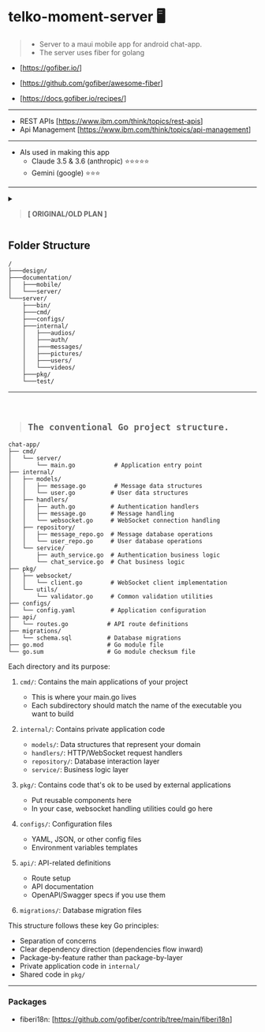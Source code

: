 # telko-moment-server 🖥

> - Server to a maui mobile app for android chat-app.
> - The server uses fiber for golang

- [<https://gofiber.io/>]

- [<https://github.com/gofiber/awesome-fiber>]
- [<https://docs.gofiber.io/recipes/>]

---

- REST APIs [<https://www.ibm.com/think/topics/rest-apis>]
- Api Management [<https://www.ibm.com/think/topics/api-management>]

---

- AIs used in making this app
  - Claude 3.5 & 3.6 (anthropic) ⭐⭐⭐⭐⭐
  - Gemini (google)              ⭐⭐⭐

---

<details>

<summary>

> **[ ORIGINAL/OLD PLAN ]**

</summary>

<h2>About</h2>

> - Server to a flutter android chat-app.
> - The server uses nodejs and frameworks such as ExpressJs, featherJs, stompjs & Prisma ORM.
> - it is split into 2 different servers
>   1. **chat-server** :   for handling chats
>   2. **media-server** :  for handling media files or basically files
> - _*more information on this will be found in the documentation folder_
> - figma links for the designs:
>   1. **user maps & personas:**   &nbsp;&nbsp; [visit 🔗](https://www.figma.com/file/SBMlL6FtJD69ajJFPGJToU/Telko-moment-%7C-user-map-%26-User-personas?t=eWpYCmGxitRb2tc7-1)
>   2. **wire frame & prototype**  &nbsp;&nbsp; [visit 🔗](https://www.figma.com/file/ZuSQwcxKaC3hUuFuSnsCqK/Telko-moment-%7C-wireframe-%26-Prototype?t=eWpYCmGxitRb2tc7-1)

## Requirements

> Most of the server requirements are mostly javascript based and a few are other languages but mostly for supporting architecture.
> The requirements are as follows:

1. Nodejs & NPM(Node Package Manager)
2. ExpressJs
3. FeathersJs
4. Stompjs
5. Prisma
6. Databases
    1. Mongodb (server)
    2. SQLite (mobile)
7. RabbitMQ
    - stomp plugin

</details>

## Folder Structure

    /
    ├───design/
    ├───documentation/
    │   ├───mobile/
    │   └───server/
    └───server/
        ├───bin/
        ├───cmd/
        ├───configs/
        ├───internal/
        │   ├───audios/
        │   ├───auth/
        │   ├───messages/
        │   ├───pictures/
        │   ├───users/
        │   └───videos/
        ├───pkg/
        └───test/

---

<br/>

>## `The conventional Go project structure.`

```plaintext
chat-app/
├── cmd/
│   └── server/
│       └── main.go           # Application entry point
├── internal/
│   ├── models/
│   │   ├── message.go        # Message data structures
│   │   └── user.go          # User data structures
│   ├── handlers/
│   │   ├── auth.go          # Authentication handlers
│   │   ├── message.go       # Message handling
│   │   └── websocket.go     # WebSocket connection handling
│   ├── repository/
│   │   ├── message_repo.go  # Message database operations
│   │   └── user_repo.go     # User database operations
│   └── service/
│       ├── auth_service.go  # Authentication business logic
│       └── chat_service.go  # Chat business logic
├── pkg/
│   ├── websocket/
│   │   └── client.go        # WebSocket client implementation
│   └── utils/
│       └── validator.go     # Common validation utilities
├── configs/
│   └── config.yaml          # Application configuration
├── api/
│   └── routes.go           # API route definitions
├── migrations/
│   └── schema.sql          # Database migrations
├── go.mod                  # Go module file
└── go.sum                  # Go module checksum file

```

Each directory and its purpose:

1. `cmd/`: Contains the main applications of your project
   - This is where your main.go lives
   - Each subdirectory should match the name of the executable you want to build

2. `internal/`: Contains private application code
   - `models/`: Data structures that represent your domain
   - `handlers/`: HTTP/WebSocket request handlers
   - `repository/`: Database interaction layer
   - `service/`: Business logic layer

3. `pkg/`: Contains code that's ok to be used by external applications
   - Put reusable components here
   - In your case, websocket handling utilities could go here

4. `configs/`: Configuration files
   - YAML, JSON, or other config files
   - Environment variables templates

5. `api/`: API-related definitions
   - Route setup
   - API documentation
   - OpenAPI/Swagger specs if you use them

6. `migrations/`: Database migration files

This structure follows these key Go principles:

- Separation of concerns
- Clear dependency direction (dependencies flow inward)
- Package-by-feature rather than package-by-layer
- Private application code in `internal/`
- Shared code in `pkg/`

---

### Packages

- fiberi18n: [<https://github.com/gofiber/contrib/tree/main/fiberi18n>]
